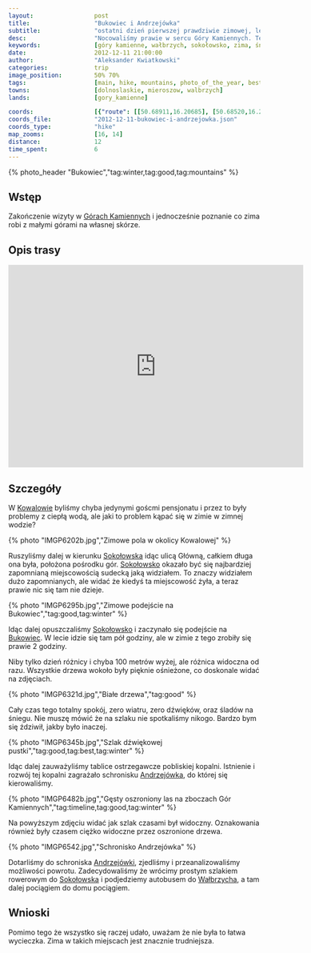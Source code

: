 ```yaml
---
layout:                 post
title:                  "Bukowiec i Andrzejówka"
subtitle:               "ostatni dzień pierwszej prawdziwie zimowej, lecz krótkiej wycieczki"
desc:                   "Nocowaliśmy prawie w sercu Góry Kamiennych. Tego dnia planowaliśmy iść w stronę Andrzejówki a może nawet i na Waligórę. Samo podejście na Bukowiec okazało się czasowo 3 razy trudniejsze niż gdybyśmy szli tam latem. "
keywords:               [góry kamienne, wałbrzych, sokołowsko, zima, śnieg, sudety, bukowiec]
date:                   2012-12-11 21:00:00
author:                 "Aleksander Kwiatkowski"
categories:             trip
image_position:         50% 70%
tags:                   [main, hike, mountains, photo_of_the_year, best]
towns:                  [dolnoslaskie, mieroszow, walbrzych]
lands:                  [gory_kamienne]

coords:                 [{"route": [[50.68911,16.20685], [50.68520,16.23346], [50.68696,16.23981], [50.69577,16.25208], [50.69430,16.26178], [50.68685,16.26689], [50.68487,16.27818], [50.68702,16.23981]], "type": "hike"}]
coords_file:            "2012-12-11-bukowiec-i-andrzejowka.json"
coords_type:            "hike"
map_zooms:              [16, 14]
distance:               12
time_spent:             6
---
```


[wiki-kamienne]:        https://pl.wikipedia.org/wiki/G%C3%B3ry_Kamienne
[wiki-kowalowa]:        https://pl.wikipedia.org/wiki/Kowalowa_(wojew%C3%B3dztwo_dolno%C5%9Bl%C4%85skie)
[wiki-sokolowsko]:      https://pl.wikipedia.org/wiki/Soko%C5%82owsko
[wiki-bukowiec]:        https://pl.wikipedia.org/wiki/Bukowiec_(G%C3%B3ry_Suche)
[wiki-andrzejowka]:     https://pl.wikipedia.org/wiki/Schronisko_PTTK_%E2%80%9EAndrzej%C3%B3wka%E2%80%9D
[wiki-walbrzych]:       https://pl.wikipedia.org/wiki/Wa%C5%82brzych

{% photo_header "Bukowiec","tag:winter,tag:good,tag:mountains" %}

Wstęp
-----

Zakończenie wizyty w [Górach Kamiennych][wiki-kamienne] i jednocześnie poznanie co
zima robi z małymi górami na własnej skórze.

Opis trasy
----------

<iframe height='405' width='590' frameborder='0' allowtransparency='true' scrolling='no' src='https://www.strava.com/activities/333301390/embed/c04e7b1d0a865739b1e97c86169729c5d1b98bda'></iframe>

Szczegóły
---------

W [Kowalowie][wiki-kowalowa] byliśmy chyba jedynymi goścmi pensjonatu i przez to były problemy z ciepłą wodą,
ale jaki to problem kąpać się w zimie w zimnej wodzie?

{% photo "IMGP6202b.jpg","Zimowe pola w okolicy Kowalowej" %}

Ruszyliśmy dalej w kierunku [Sokołowska][wiki-sokolowsko] idąc ulicą Główną, całkiem długa ona była, położona pośrodku
gór. [Sokołowsko][wiki-sokolowsko] okazało być się najbardziej zapomnianą miejscowością sudecką jaką widziałem.
To znaczy widziałem dużo zapomnianych, ale widać że kiedyś ta miejscowość żyła, a teraz prawie nic się tam nie dzieje.

{% photo "IMGP6295b.jpg","Zimowe podejście na Bukowiec","tag:good,tag:winter" %}

Idąc dalej opuszczaliśmy [Sokołowsko][wiki-sokolowsko] i zaczynało się podejście na [Bukowiec][wiki-bukowiec]. W lecie idzie się
tam pół godziny, ale w zimie z tego zrobiły się prawie 2 godziny.

Niby tylko dzień różnicy i chyba 100 metrów wyżej, ale różnica widoczna od razu. Wszystkie drzewa
wokoło były pięknie ośnieżone, co doskonale widać na zdjęciach.

{% photo "IMGP6321d.jpg","Białe drzewa","tag:good" %}

Cały czas tego totalny spokój, zero wiatru, zero dźwięków, oraz śladów na śniegu. Nie muszę mówić że na szlaku nie
spotkaliśmy nikogo. Bardzo bym się ździwił, jakby było inaczej.

{% photo "IMGP6345b.jpg","Szlak dźwiękowej pustki","tag:good,tag:best,tag:winter" %}

Idąc dalej zauważyliśmy tablice ostrzegawcze pobliskiej kopalni. Istnienie i rozwój tej kopalni zagrażało
schronisku [Andrzejówka][wiki-andrzejowka], do której się kierowaliśmy.

{% photo "IMGP6482b.jpg","Gęsty oszroniony las na zboczach Gór Kamiennych","tag:timeline,tag:good,tag:winter" %}

Na powyższym zdjęciu widać jak szlak czasami był widoczny. Oznakowania również były
czasem ciężko widoczne przez oszronione drzewa.

{% photo "IMGP6542.jpg","Schronisko Andrzejówka" %}

Dotarliśmy do schroniska [Andrzejówki][wiki-andrzejowka], zjedliśmy i przeanalizowaliśmy możliwości powrotu.
Zadecydowaliśmy że wrócimy prostym szlakiem rowerowym do [Sokołowska][wiki-sokolowsko] i podjedziemy autobusem do [Wałbrzycha][wiki-walbrzych], a tam dalej pociągiem do domu pociągiem.

Wnioski
-------

Pomimo tego że wszystko się raczej udało, uważam że nie była to łatwa wycieczka. Zima w takich miejscach
jest znacznie trudniejsza.
